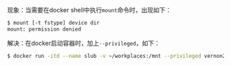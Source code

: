 现象：当需要在docker shell中执行`mount`命令时，出现如下：

```bash
$ mount [-t fstype] device dir
mount: permission denied
```

解决：在docker启动容器时，加上`--privileged`，如下：

```bash
$ docker run -itd --name slub -v ~/workplaces:/mnt --privileged vernon2dh/slub bash
```
